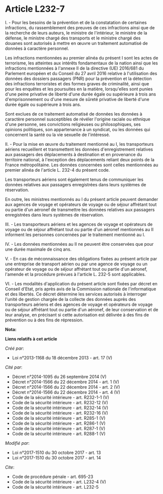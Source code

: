 # Article L232-7

I. - Pour les besoins de la prévention et de la constatation de certaines infractions, du rassemblement des preuves de ces
infractions ainsi que de la recherche de leurs auteurs, le ministre de l'intérieur, le ministre de la défense, le ministre
chargé des transports et le ministre chargé des douanes sont autorisés à mettre en œuvre un traitement automatisé de données
à caractère personnel.

Les infractions mentionnées au premier alinéa du présent I sont les actes de terrorisme, les atteintes aux intérêts
fondamentaux de la nation ainsi que les infractions mentionnées à l'annexe II de la directive (UE) 2016/681 du Parlement
européen et du Conseil du 27 avril 2016 relative à l'utilisation des données des dossiers passagers (PNR) pour la prévention
et la détection des infractions terroristes et des formes graves de criminalité, ainsi que pour les enquêtes et les
poursuites en la matière, lorsqu'elles sont punies d'une peine privative de liberté d'une durée égale ou supérieure à trois
ans d'emprisonnement ou d'une mesure de sûreté privative de liberté d'une durée égale ou supérieure à trois ans.

Sont exclues de ce traitement automatisé de données les données à caractère personnel susceptibles de révéler l'origine
raciale ou ethnique d'une personne, ses convictions religieuses ou philosophiques, ses opinions politiques, son appartenance
à un syndicat, ou les données qui concernent la santé ou la vie sexuelle de l'intéressé.

II. - Pour la mise en œuvre du traitement mentionné au I, les transporteurs aériens recueillent et transmettent les données
d'enregistrement relatives aux passagers des déplacements à destination et en provenance du territoire national, à
l'exception des déplacements reliant deux points de la France métropolitaine. Les données concernées sont celles mentionnées
au premier alinéa de l'article L. 232-4 du présent code.

Les transporteurs aériens sont également tenus de communiquer les données relatives aux passagers enregistrées dans leurs
systèmes de réservation.

En outre, les ministres mentionnés au I du présent article peuvent demander aux agences de voyage et opérateurs de voyage ou
de séjour affrétant tout ou partie d'un aéronef de transmettre les données relatives aux passagers enregistrées dans leurs
systèmes de réservation.

III. - Les transporteurs aériens et les agences de voyage et opérateurs de voyage ou de séjour affrétant tout ou partie d'un
aéronef mentionnés au II informent les personnes concernées par le traitement mentionné au I.

IV. - Les données mentionnées au II ne peuvent être conservées que pour une durée maximale de cinq ans.

V. - En cas de méconnaissance des obligations fixées au présent article par une entreprise de transport aérien ou par une
agence de voyage ou un opérateur de voyage ou de séjour affrétant tout ou partie d'un aéronef, l'amende et la procédure
prévues à l'article L. 232-5 sont applicables.

VI. - Les modalités d'application du présent article sont fixées par décret en Conseil d'Etat, pris après avis de la
Commission nationale de l'informatique et des libertés. Ce décret détermine les services autorisés à interroger l'unité de
gestion chargée de la collecte des données auprès des transporteurs aériens et des agences de voyage et opérateurs de voyage
ou de séjour affrétant tout ou partie d'un aéronef, de leur conservation et de leur analyse, en précisant si cette
autorisation est délivrée à des fins de prévention ou à des fins de répression.

**Nota:**



**Liens relatifs à cet article**

_Créé par_:

  - Loi n°2013-1168 du 18 décembre 2013 - art. 17 (V)

_Cité par_:

  - Décret n°2014-1095 du 26 septembre 2014 (V)
  - Décret n°2014-1566 du 22 décembre 2014 - art. 1 (V)
  - Décret n°2014-1566 du 22 décembre 2014 - art. 2 (V)
  - Décret n°2014-1566 du 22 décembre 2014 - art. 4 (V)
  - Code de la sécurité intérieure - art. R232-1-1 (V)
  - Code de la sécurité intérieure - art. R232-12 (V)
  - Code de la sécurité intérieure - art. R232-14 (V)
  - Code de la sécurité intérieure - art. R232-16 (V)
  - Code de la sécurité intérieure - art. R285-1 (V)
  - Code de la sécurité intérieure - art. R286-1 (V)
  - Code de la sécurité intérieure - art. R287-1 (V)
  - Code de la sécurité intérieure - art. R288-1 (V)

_Modifié par_:

  - Loi n°2017-1510 du 30 octobre 2017 - art. 13
  - Loi n°2017-1510 du 30 octobre 2017 - art. 14

_Cite_:

  - Code de procédure pénale - art. 695-23
  - Code de la sécurité intérieure - art. L232-4 (V)
  - Code de la sécurité intérieure - art. L232-5
